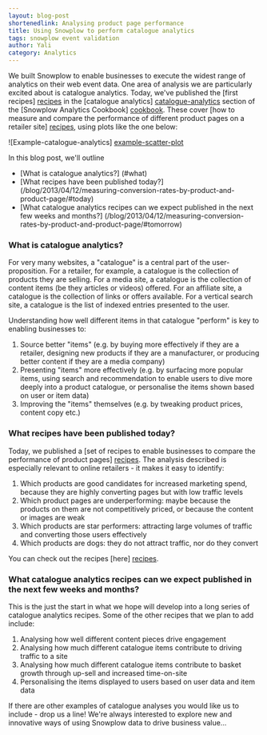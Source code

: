 ```yaml
---
layout: blog-post
shortenedlink: Analysing product page performance
title: Using Snowplow to perform catalogue analytics
tags: snowplow event validation
author: Yali
category: Analytics
---
```


We built Snowplow to enable businesses to execute the widest range of analytics on their web event data. One area of analysis we are particularly excited about is catalogue analytics. Today, we've published the [first recipes] [recipes] in the [catalogue analytics] [catalogue-analytics] section of the [Snowplow Analytics Cookbook] [cookbook]. These cover [how to measure and compare the performance of different product pages on a retailer site] [recipes], using plots like the one below:

![Example-catalogue-analytics] [example-scatter-plot]

In this blog post, we'll outline

* [What is catalogue analytics?] (#what)
* [What recipes have been published today?] (/blog/2013/04/12/measuring-conversion-rates-by-product-and-product-page/#today)
* [What catalogue analytics recipes can we expect published in the next few weeks and months?] (/blog/2013/04/12/measuring-conversion-rates-by-product-and-product-page/#tomorrow)

<!--more-->

<a name="what"><h3>What is catalogue analytics?</h3></a>

For very many websites, a "catalogue" is a central part of the user-proposition. For a retailer, for example, a catalogue is the collection of products they are selling. For a media site, a catalogue is the collection of content items (be they articles or videos) offered. For an affiliate site, a catalogue is the collection of links or offers available. For a vertical search site, a catalogue is the list of indexed entries presented to the user.

Understanding how well different items in that catalogue "perform" is key to enabling businesses to:

1. Source better "items" (e.g. by buying more effectively if they are a retailer, designing new products if they are a manufacturer, or producing better content if they are a media company)
2. Presenting "items" more effectively (e.g. by surfacing more popular items, using search and recommendation to enable users to dive more deeply into a product catalogue, or personalise the items shown based on user or item data)
3. Improving the "items" themselves (e.g. by tweaking product prices, content copy etc.)

<a name="today"><h3>What recipes have been published today?</h3></a>

Today, we published a [set of recipes to enable businesses to compare the performance of product pages] [recipes]. The analysis described is especially relevant to online retailers - it makes it easy to identify:

1. Which products are good candidates for increased marketing spend, because they are highly converting pages but with low traffic levels
2. Which product pages are underperforming: maybe because the products on them are not competitively priced, or because the content or images are weak
3. Which products are star performers: attracting large volumes of traffic and converting those users effectively
4. Which products are dogs: they do not attract traffic, nor do they convert

You can check out the recipes [here] [recipes].

<a name="tomorrow"><h3>What catalogue analytics recipes can we expect published in the next few weeks and months?</h3></a> 

This is the just the start in what we hope will develop into a long series of catalogue analytics recipes. Some of the other recipes that we plan to add include:

1. Analysing how well different content pieces drive engagement
2. Analysing how much different catalogue items contribute to driving traffic to a site
3. Analysing how much different catalogue items contribute to basket growth through up-sell and increased time-on-site
4. Personalising the items displayed to users based on user data and item data

If there are other examples of catalogue analyses you would like us to include - drop us a line! We're always interested to explore new and innovative ways of using Snowplow data to drive business value...

[example-scatter-plot]: /static/img/analytics/catalogue-analytics/product-page-performance/scatter-plot.jpg
[catalogue-analytics]: /analytics/catalogue-analytics/overview.html
[cookbook]: /analytics/index.html
[recipes]: /analytics/catalogue-analytics/measuring-and-comparing-product-page-performance.html